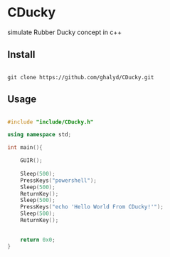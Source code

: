 # CDucky
simulate Rubber Ducky concept in c++

## Install

````

git clone https://github.com/ghalyd/CDucky.git

````



## Usage


````C++

#include "include/CDucky.h"

using namespace std;

int main(){

    GUIR();
    
    Sleep(500);
    PressKeys("powershell");
    Sleep(500);
    ReturnKey();
    Sleep(500);
    PressKeys("echo 'Hello World From CDucky!'");
    Sleep(500);
    ReturnKey();
    

    return 0x0;
}



````
